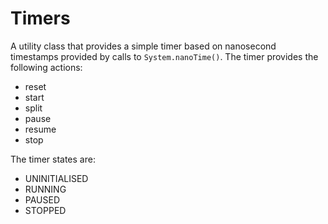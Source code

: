 # Timers
A utility class that provides a simple timer based on nanosecond timestamps provided by
calls to `System.nanoTime()`. The timer provides the following actions:
- reset
- start
- split
- pause
- resume
- stop

The timer states are:
- UNINITIALISED
- RUNNING
- PAUSED
- STOPPED
